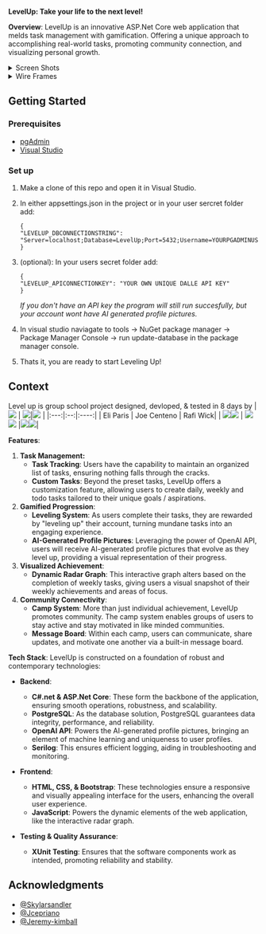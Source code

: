 **LevelUp: Take your life to the next level!**

**Overview**: LevelUp is an innovative ASP.Net Core web application that melds task management with gamification. Offering a unique approach to accomplishing real-world tasks, promoting community connection, and visualizing personal growth.
<details><summary>Screen Shots</summary>
<img width="500" height="250" alt="image" src="https://github.com/Eli-J-Paris/LevelUp/assets/130601227/c139e175-a197-448c-a219-e184646eff51"> <img width="500" height="250" alt="image" src="https://github.com/Eli-J-Paris/LevelUp/assets/130601227/8a0ba21b-ba22-47e3-aa4f-259c9f1e5424">
</details>

<details><summary>Wire Frames</summary>
<img width="500" height="250" alt="image" src="https://github.com/Eli-J-Paris/LevelUp/assets/41969516/fa1cc62a-e219-4c94-92ba-a1d07154e868">
<img width="500" height="250" alt="image" src="https://github.com/Eli-J-Paris/LevelUp/assets/41969516/41d3fc36-9d75-4429-94b5-53a35ccb6115">
<img width="500" height="250" alt="image" src="https://github.com/Eli-J-Paris/LevelUp/assets/41969516/e34e39d9-e434-41a5-afe7-d35204fbd529">
</details>


## Getting Started

### Prerequisites
* [pgAdmin](https://www.pgadmin.org/)
* [Visual Studio](https://visualstudio.microsoft.com/)

### Set up
1. Make a clone of this repo and open it in Visual Studio.
2. In either appsettings.json in the project or in your user sercret folder add:
   ```
   {
   "LEVELUP_DBCONNECTIONSTRING": "Server=localhost;Database=LevelUp;Port=5432;Username=YOURPGADMINUSERNAME;Password=YOURPGADMINPASSWORD",
   }
   ```
3. (optional): In your users secret folder add:
   ```
   {
   "LEVELUP_APICONNECTIONKEY": "YOUR OWN UNIQUE DALLE API KEY"
   }
   ```
   *If you don't have an API key the program will still run succesfully, but your account wont have AI generated profile pictures.* 
4. In visual studio naviagate to tools -> NuGet package manager -> Package Manager Console -> run update-database in the package manager console.
      
5. Thats it, you are ready to start Leveling Up!

## Context
Level up is group school project designed, devloped, & tested in 8 days by
| <img src="https://github.com/Eli-J-Paris.png?">    | <img src="https://github.com/Joe10111.png?">|<img src="https://github.com/RafiWick.png?"> |
|:---:|:--:|:----:|
| Eli Paris | Joe Centeno | Rafi Wick|
|  <a href="https://www.linkedin.com/in/eli-paris-96902a285/"><img src="https://img.shields.io/badge/LinkedIn-0077B5?style=for-the-badge&logo=linkedin&logoColor=white"></img></a><a href="https://github.com/Eli-J-Paris"><img src="https://img.shields.io/badge/GitHub-100000?style=for-the-badge&logo=github&logoColor=white"></img></a>              |   <a href="https://www.linkedin.com/in/joe-centeno/"><img src="https://img.shields.io/badge/LinkedIn-0077B5?style=for-the-badge&logo=linkedin&logoColor=white"></img></a><a href="https://github.com/joe10111"><img src="https://img.shields.io/badge/GitHub-100000?style=for-the-badge&logo=github&logoColor=white"></img></a>            |<a href="https://www.linkedin.com/in/raphael-wick-285489197/"><img src="https://img.shields.io/badge/LinkedIn-0077B5?style=for-the-badge&logo=linkedin&logoColor=white"></img></a><a href="https://github.com/RafiWick"><img src="https://img.shields.io/badge/GitHub-100000?style=for-the-badge&logo=github&logoColor=white"></img></a>|

**Features**:
1. **Task Management:**
    - **Task Tracking**: Users have the capability to maintain an organized list of tasks, ensuring nothing falls through the cracks.
    - **Custom Tasks**: Beyond the preset tasks, LevelUp offers a customization feature, allowing users to create daily, weekly and todo tasks tailored to their unique goals / aspirations.
2. **Gamified Progression**:
    - **Leveling System**: As users complete their tasks, they are rewarded by "leveling up" their account, turning mundane tasks into an engaging experience.
    - **AI-Generated Profile Pictures**: Leveraging the power of OpenAI API, users will receive AI-generated profile pictures that evolve as they level up, providing a visual representation of their progress.
3. **Visualized Achievement**:
    - **Dynamic Radar Graph**: This interactive graph alters based on the completion of weekly tasks, giving users a visual snapshot of their weekly achievements and areas of focus.
4. **Community Connectivity**:
    - **Camp System**: More than just individual achievement, LevelUp promotes community. The camp system enables groups of users to stay active and stay motivated in like minded communities. 
    - **Message Board**: Within each camp, users can communicate, share updates, and motivate one another via a built-in message board.

**Tech Stack**: LevelUp is constructed on a foundation of robust and contemporary technologies:
- **Backend**:
    - **C#.net & ASP.Net Core**: These form the backbone of the application, ensuring smooth operations, robustness, and scalability.
    - **PostgreSQL**: As the database solution, PostgreSQL guarantees data integrity, performance, and reliability.
    - **OpenAI API**: Powers the AI-generated profile pictures, bringing an element of machine learning and uniqueness to user profiles.
    - **Serilog**: This ensures efficient logging, aiding in troubleshooting and monitoring.
    
- **Frontend**:
    - **HTML, CSS, & Bootstrap**: These technologies ensure a responsive and visually appealing interface for the users, enhancing the overall user experience.
    - **JavaScript**: Powers the dynamic elements of the web application, like the interactive radar graph.
    
- **Testing & Quality Assurance**:
    - **XUnit Testing**: Ensures that the software components work as intended, promoting reliability and stability.

## Acknowledgments
- [@Skylarsandler](https://github.com/skylarbsandler)
- [@Jcepriano](https://github.com/jcepriano)
- [@Jeremy-kimball](https://github.com/jeremy-kimball)


